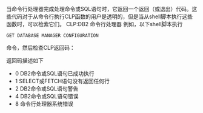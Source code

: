当命令行处理器完成处理命令或SQL语句时，它返回一个返回（或退出）代码。这些代码对于从命令行执行CLP函数的用户是透明的，但是当从shell脚本执行这些函数时，可以检索它们。
CLP:DB2 命令行处理器
例如，以下shell脚本执行
~~~
GET DATABASE MANAGER CONFIGURATION
~~~
命令，然后检查CLP返回码：

返回码描述如下

- 0       DB2命令或SQL语句已成功执行
- 1       SELECT或FETCH语句没有返回任何行
- 2       DB2命令或SQL语句警告 
- 4       DB2命令或SQL语句错误 
- 8       命令行处理器系统错误